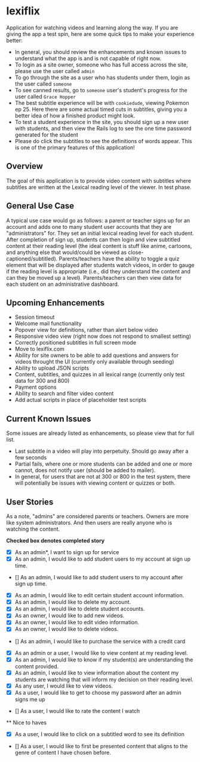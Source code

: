 # lexiflix
Application for watching videos and learning along the way. If you are giving the app a test spin, here are some quick tips to make your experience better:

* In general, you should review the enhancements and known issues to understand what the app is and is not capable of right now.
* To login as a site owner, someone who has full access across the site, please use the user called `admin`
* To go through the site as a user who has students under them, login as the user called `someone`
* To see canned results, go to `someone` user's student's progress for the user called `Grace Hopper`
* The best subtitle experience will be with `cookiedude`, viewing Pokemon ep 25. Here there are some actual timed cuts in subtitles, giving you a better idea of how a finished product might look.
* To test a student experience in the site, you should sign up a new user with students, and then view the Rails log to see the one time password generated for the student
* Please do click the subtitles to see the definitions of words appear. This is one of the primary features of this application!

## Overview

The goal of this application is to provide video content with subtitles where subtitles are written at the Lexical reading level of the viewer. In test phase.

## General Use Case

A typical use case would go as follows: a parent or teacher signs up for an account and adds one to many student user accounts that they are "administrators" for. They set an initial lexical reading level for each student. After completion of sign up, students can then login and view subtitled content at their reading level (the ideal content is stuff like anime, cartoons, and anything else that would/could be viewed as close-captioned/subtitled). Parents/teachers have the ability to toggle a quiz element that will be displayed after students watch videos, in order to gauge if the reading level is appropriate (i.e., did they understand the content and can they be moved up a level). Parents/teachers can then view data for each student on an administrative dashboard.

## Upcoming Enhancements

* Session timeout
* Welcome mail functionality
* Popover view for definitions, rather than alert below video
* Responsive video view (right now does not respond to smallest setting)
* Correctly positioned subtitles in full screen mode
* Move to lexiflix.com
* Ability for site owners to be able to add questions and answers for videos throught the UI (currently only available through seeding)
* Ability to upload JSON scripts
* Content, subtitles, and quizzes in all lexical range (currently only test data for 300 and 800)
* Payment options
* Ability to search and filter video content
* Add actual scripts in place of placeholder test scripts

## Current Known Issues

Some issues are already listed as enhancements, so please view that for full list.

* Last subtitle in a video will play into perpetuity. Should go away after a few seconds
* Partial fails, where one or more students can be added and one or more cannot, does not notify user (should be added to mailer).
* In general, for users that are not at 300 or 800 in the test system, there will potentially be issues with viewing content or quizzes or both.

## User Stories

As a note, "admins" are considered parents or teachers. Owners are more like system administrators. And then users are really anyone who is watching the content.

**Checked box denotes completed story**

- [x] As an admin*, I want to sign up for service
- [x] As an admin, I would like to add student users to my account at sign up time.
- [] As an admin, I would like to add student users to my account after sign up time.
- [x] As an admin, I would like to edit certain student account information.
- [x] As an admin, I would like to delete my account.
- [x] As an admin, I would like to delete student accounts.
- [x] As an owner, I would like to add new videos.
- [x] As an owner, I would like to edit video information.
- [x] As an owner, I would like to delete videos.
- [] As an admin, I would like to purchase the service with a credit card
- [x] As an admin or a user, I would like to view content at my reading level.
- [x] As an admin, I would like to know if my student(s) are understanding the content provided.
- [x] As an admin, I would like to view information about the content my students are watching that will inform my decision on their reading level.
- [x] As any user, I would like to view videos.
- [x] As a user, I would like to get to choose my password after an admin signs me up
- [] As a user, I would like to rate the content I watch

** Nice to haves
- [x] As a user, I would like to click on a subtitled word to see its definition
- [] As a user, I would like to first be presented content that aligns to the genre of content I have chosen before.
